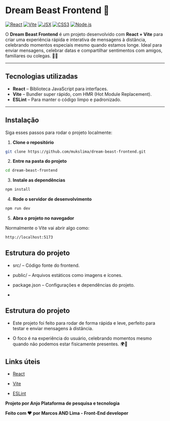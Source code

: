 # Dream Beast Frontend 🚀

[![React](https://img.shields.io/badge/React-19.1.1-blue?logo=react&logoColor=white)](https://reactjs.org/)
[![Vite](https://img.shields.io/badge/Vite-7.1.7-brightgreen?logo=vite&logoColor=white)](https://vitejs.dev/)
[![JSX](https://img.shields.io/badge/JSX-React-orange?logo=react&logoColor=white)](https://reactjs.org/docs/introducing-jsx.html)
[![CSS3](https://img.shields.io/badge/CSS3-blue?logo=css3&logoColor=white)](https://developer.mozilla.org/docs/Web/CSS)
[![Node.js](https://img.shields.io/badge/Node.js-20.19.0-green?logo=node.js&logoColor=white)](https://nodejs.org/)


O **Dream Beast Frontend** é um projeto desenvolvido com **React + Vite** para criar uma experiência rápida e interativa de mensagens à distância, celebrando momentos especiais mesmo quando estamos longe. Ideal para enviar mensagens, celebrar datas e compartilhar sentimentos com amigos, familiares ou colegas. 💌✨

---

## Tecnologias utilizadas

- **React** – Biblioteca JavaScript para interfaces.
- **Vite** – Bundler super rápido, com HMR (Hot Module Replacement).
- **ESLint** – Para manter o código limpo e padronizado.

---

## Instalação

Siga esses passos para rodar o projeto localmente:

1. **Clone o repositório**
```bash
git clone https://github.com/mukslima/dream-beast-frontend.git
```

2. **Entre na pasta do projeto**
```bash
cd dream-beast-frontend
```

3. **Instale as dependências**
```bash
npm install
```

4. **Rode o servidor de desenvolvimento**
```bash
npm run dev
```

5. **Abra o projeto no navegador**

Normalmente o Vite vai abrir algo como:
```bash
http://localhost:5173
```

## Estrutura do projeto

- src/ – Código fonte do frontend.

- public/ – Arquivos estáticos como imagens e ícones.

- package.json – Configurações e dependências do projeto.
- 

## Estrutura do projeto

- Este projeto foi feito para rodar de forma rápida e leve, perfeito para testar e enviar mensagens à distância.

- O foco é na experiência do usuário, celebrando momentos mesmo quando não podemos estar fisicamente presentes. 🌍💖
  

## Links úteis

- [React](https://reactjs.org/)

- [Vite](https://vitejs.dev/)

- [ESLint](https://eslint.org/)


**Projeto por Anjo Plataforma de pesquisa e tecnologia**

**Feito com ❤️ por Marcos AND Lima - Front-End developer**


